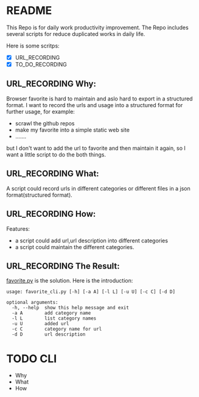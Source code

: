 # README

This Repo is for daily work productivity improvement.
The Repo includes several scripts for reduce duplicated works in daily life.

Here is some scritps:

- [X] URL_RECORDING
- [X] TO_DO_RECORDING

## URL_RECORDING Why:

Browser favorite is hard to maintain and aslo hard to export in a structured format.
I want to record the urls and usage into a structured format for further usage, for example:

* scrawl the github repos
* make my favorite into a simple static web site
* .......

but I don't want to add the url to favorite and then maintain it again, so I want a little script to do 
the both things. 

## URL_RECORDING What:

A script could record urls in different categories or different files in a json format(structured format).

## URL_RECORDING How:

Features:

* a script could add url,url description into different categories
* a script could maintain the different categories.

## URL_RECORDING The Result:

[favorite.py](favorite/favorite.py) is the solution. Here is the introduction:

```
usage: favorite_cli.py [-h] [-a A] [-l L] [-u U] [-c C] [-d D]

optional arguments:
  -h, --help  show this help message and exit
  -a A        add category name
  -l L        list category names
  -u U        added url
  -c C        category name for url
  -d D        url description

```

# TODO CLI

- Why 
- What
- How

